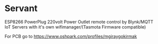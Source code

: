 # Servant
ESP8266 PowerPlug 220volt Power Outlet remote control by Blynk/MQTT IoT Servers with it's own wifimanager/(Tasmota Firmware compatible)

For PCB go to https://www.oshpark.com/profiles/mgiraygokirmak
